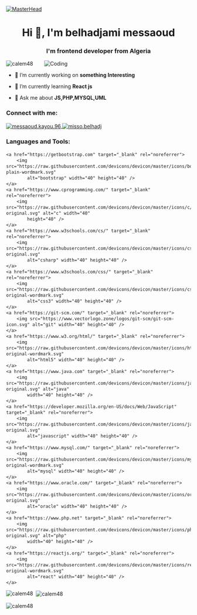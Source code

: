 [![MasterHead](https://c0.wallpaperflare.com/preview/920/519/697/abstract-php-c-analytics.jpg)]()


<h1 align="center">Hi 👋, I'm belhadjami messaoud</h1>
<h3 align="center">I'm frontend developer from Algeria</h3>



<img align="right" alt="Coding" width="400" src="https://thumbs.gfycat.com/ExemplaryFairFeline-max-1mb.gif" />

<p align="left">
    <img src="https://komarev.com/ghpvc/?username=calem48&label=Profile%20views&color=0e75b6&style=flat" alt="calem48" />
</p>

- 🔭 I’m currently working on **something Interesting**

- 🌱 I’m currently learning **React js**

- 💬 Ask me about **JS,PHP,MYSQL,UML**


<h3 align="left">Connect with me:</h3>
<p align="left">
    <a href="https://fb.com/messaoud.kayou.96" target="blank">
        <img 
            align="center"
            src="https://raw.githubusercontent.com/rahuldkjain/github-profile-readme-generator/master/src/images/icons/Social/facebook.svg"
            alt="messaoud.kayou.96" height="30" width="40"
        />
    </a>
    <a href="https://instagram.com/misso.belhadj" target="blank">
        <img align="center"
            src="https://raw.githubusercontent.com/rahuldkjain/github-profile-readme-generator/master/src/images/icons/Social/instagram.svg"
            alt="misso.belhadj" height="30" width="40" />
    </a>
</p>



<h3 align="left">Languages and Tools:</h3>
<p align="left">
   
    <a href="https://getbootstrap.com" target="_blank" rel="noreferrer">
        <img src="https://raw.githubusercontent.com/devicons/devicon/master/icons/bootstrap/bootstrap-plain-wordmark.svg"
            alt="bootstrap" width="40" height="40" />
    </a>
    <a href="https://www.cprogramming.com/" target="_blank" rel="noreferrer">
        <img src="https://raw.githubusercontent.com/devicons/devicon/master/icons/c/c-original.svg" alt="c" width="40"
            height="40" />
    </a>
    <a href="https://www.w3schools.com/cs/" target="_blank" rel="noreferrer">
        <img src="https://raw.githubusercontent.com/devicons/devicon/master/icons/csharp/csharp-original.svg"
            alt="csharp" width="40" height="40" />
    </a>
    <a href="https://www.w3schools.com/css/" target="_blank" rel="noreferrer">
        <img src="https://raw.githubusercontent.com/devicons/devicon/master/icons/css3/css3-original-wordmark.svg"
            alt="css3" width="40" height="40" />
    </a>
    <a href="https://git-scm.com/" target="_blank" rel="noreferrer">
        <img src="https://www.vectorlogo.zone/logos/git-scm/git-scm-icon.svg" alt="git" width="40" height="40" />
    </a>
    <a href="https://www.w3.org/html/" target="_blank" rel="noreferrer">
        <img src="https://raw.githubusercontent.com/devicons/devicon/master/icons/html5/html5-original-wordmark.svg"
            alt="html5" width="40" height="40" />
    </a>
    <a href="https://www.java.com" target="_blank" rel="noreferrer">
        <img src="https://raw.githubusercontent.com/devicons/devicon/master/icons/java/java-original.svg" alt="java"
            width="40" height="40" />
    </a>
    <a href="https://developer.mozilla.org/en-US/docs/Web/JavaScript" target="_blank" rel="noreferrer">
        <img src="https://raw.githubusercontent.com/devicons/devicon/master/icons/javascript/javascript-original.svg"
            alt="javascript" width="40" height="40" />
    </a>
    <a href="https://www.mysql.com/" target="_blank" rel="noreferrer">
        <img src="https://raw.githubusercontent.com/devicons/devicon/master/icons/mysql/mysql-original-wordmark.svg"
            alt="mysql" width="40" height="40" />
    </a>
    <a href="https://www.oracle.com/" target="_blank" rel="noreferrer">
        <img src="https://raw.githubusercontent.com/devicons/devicon/master/icons/oracle/oracle-original.svg"
            alt="oracle" width="40" height="40" />
    </a>
    <a href="https://www.php.net" target="_blank" rel="noreferrer">
        <img src="https://raw.githubusercontent.com/devicons/devicon/master/icons/php/php-original.svg" alt="php"
            width="40" height="40" />
    </a>
    <a href="https://reactjs.org/" target="_blank" rel="noreferrer">
        <img src="https://raw.githubusercontent.com/devicons/devicon/master/icons/react/react-original-wordmark.svg"
            alt="react" width="40" height="40" />
    </a>
</p>

<p>
    <img align="left"
        src="https://github-readme-stats.vercel.app/api/top-langs?username=calem48&show_icons=true&locale=en&layout=compact"
        alt="calem48" />
</p>

<p>&nbsp; <img align="center" src="https://github-readme-stats.vercel.app/api?username=calem48&show_icons=true&locale=en" alt="calem48" />
</p>

<p>
    <img align="center" src="https://github-readme-streak-stats.herokuapp.com/?user=calem48&" alt="calem48" />
</p>
